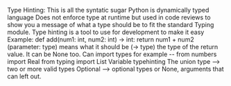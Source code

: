 Type Hinting: This is all the syntatic sugar
Python is dynamically typed language
Does not enforce type at runtime but used in code reviews to show you a message of what a type should be to fit the standard
Typing module.
Type hinting is a tool to use for development to make it easy
Example: 
def add(num1: int, num2: int) -> int:
		return num1 + num2 
(parameter: type) means what it should be
(-> type) the type of the return value. It can be None too.
Can import types for example -- from numbers import Real
from typing import List
Variable typehinting
The union type --> two or more valid types
Optional --> optional types or None, arguments that can left out.
